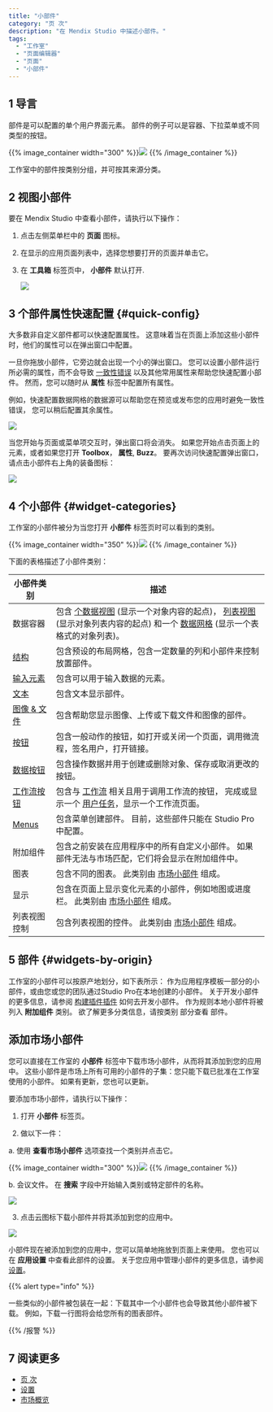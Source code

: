 ```yaml
---
title: "小部件"
category: "页 次"
description: "在 Mendix Studio 中描述小部件。"
tags:
  - "工作室"
  - "页面编辑器"
  - "页面"
  - "小部件"
---
```


## 1 导言

部件是可以配置的单个用户界面元素。 部件的例子可以是容器、下拉菜单或不同类型的按钮。

{{% image_container width="300" %}}![](attachments/page-editor-widgets/widgets-examples.png)
{{% /image_container %}}

工作室中的部件按类别分组，并可按其来源分类。

## 2 视图小部件

要在 Mendix Studio 中查看小部件，请执行以下操作：

1. 点击左侧菜单栏中的 **页面** 图标。

2. 在显示的应用页面列表中，选择您想要打开的页面并单击它。

3. 在 **工具箱** 标签页中， **小部件** 默认打开.

   ![](attachments/page-editor-widgets/toolbox-widgets.png)

## 3 个部件属性快速配置 {#quick-config}

大多数非自定义部件都可以快速配置属性。 这意味着当在页面上添加这些小部件时，他们的属性可以在弹出窗口中配置。

一旦你拖放小部件，它旁边就会出现一个小的弹出窗口。 您可以设置小部件运行所必需的属性，而不会导致 [一致性错误](consistency-errors) 以及其他常用属性来帮助您快速配置小部件。 然而，您可以随时从 **属性** 标签中配置所有属性。

例如，快速配置数据网格的数据源可以帮助您在预览或发布您的应用时避免一致性错误， 您可以稍后配置其余属性。

![](attachments/page-editor-widgets/quick-config.png)

当您开始与页面或菜单项交互时，弹出窗口将会消失。 如果您开始点击页面上的元素，或者如果您打开 **Toolbox**， **属性**, **Buzz**。 要再次访问快速配置弹出窗口，请点击小部件右上角的装备图标：

![](attachments/page-editor-widgets/quick-widget-icon.png)

## 4 个小部件 {#widget-categories}

工作室的小部件被分为当您打开 **小部件** 标签页时可以看到的类别。

{{% image_container width="350" %}}![](attachments/page-editor-widgets/widgets-categories.png)
{{% /image_container %}}

下面的表格描述了小部件类别：

| 小部件类别                                           | 描述                                                                                                                                                                  |
| ----------------------------------------------- | ------------------------------------------------------------------------------------------------------------------------------------------------------------------- |
| 数据容器                                            | 包含 [个数据视图](page-editor-data-view-list-view) (显示一个对象内容的起点)，  [列表视图](page-editor-data-view-list-view) (显示对象列表内容的起点) 和一个 [数据网格](page-editor-data-grid) (显示一个表格式的对象列表)。 |
| [结构](page-editor-widgets-structure)             | 包含预设的布局网格，包含一定数量的列和小部件来控制放置部件。                                                                                                                                      |
| [输入元素](page-editor-widgets-input-elements)      | 包含可以用于输入数据的元素。                                                                                                                                                      |
| [文本](page-editor-widgets-text)                  | 包含文本显示部件。                                                                                                                                                           |
| [图像 & 文件](page-editor-widgets-images-and-files) | 包含帮助您显示图像、上传或下载文件和图像的部件。                                                                                                                                            |
| [按钮](page-editor-widgets-buttons)               | 包含一般动作的按钮，如打开或关闭一个页面，调用微流程，签名用户，打开链接。                                                                                                                               |
| [数据按钮](page-editor-widgets-buttons)             | 包含操作数据并用于创建或删除对象、保存或取消更改的按钮。                                                                                                                                        |
| [工作流按钮](page-editor-widgets-buttons)            | 包含与 [工作流](workflows) 相关且用于调用工作流的按钮， 完成或显示一个 [用户任务](workflows-user-task)，显示一个工作流页面。                                                                                  |
| [Menus](/refguide/menu-widgets)                 | 包含菜单创建部件。 目前，这些部件只能在 Studio Pro中配置。                                                                                                                                 |
| 附加组件                                            | 包含之前安装在应用程序中的所有自定义小部件。 如果部件无法与市场匹配，它们将会显示在附加组件中。                                                                                                                    |
| 图表                                              | 包含不同的图表。 此类别由 [市场小部件](#app-store-widgets) 组成。                                                                                                                       |
| 显示                                              | 包含在页面上显示变化元素的小部件，例如地图或进度栏。 此类别由 [市场小部件](#app-store-widgets) 组成。                                                                                                     |
| 列表视图控制                                          | 包含列表视图的控件。 此类别由 [市场小部件](#app-store-widgets) 组成。                                                                                                                     |

## 5 部件 {#widgets-by-origin}

工作室的小部件可以按原产地划分，如下表所示：
作为应用程序模板一部分的小部件，或由您或您的团队通过Studio Pro在本地创建的小部件。 关于开发小部件的更多信息，请参阅 [构建插件插件](/howto/extensibility/pluggable-widgets) 如何去开发小部件。 作为规则本地小部件将被列入 **附加组件** 类别。 欲了解更多分类信息，请按类别</a> 部分查看 部件。</td> 

</tr> </tbody> </table> 



## 添加市场小部件

您可以直接在工作室的 **小部件** 标签中下载市场小部件，从而将其添加到您的应用中。 这些小部件是市场上所有可用的小部件的子集：您只能下载已批准在工作室使用的小部件。 如果有更新，您也可以更新。

要添加市场小部件，请执行以下操作：

1. 打开 **小部件** 标签页。

2.  做以下一件： <br />
   
   a. 使用 **查看市场小部件** 选项查找一个类别并点击它。  <br />
   
   {{% image_container width="300" %}}![](attachments/page-editor-widgets/view-app-store-widgets.png)
 {{% /image_container %}}<br />
   
   b. 会议文件。  在 **搜索** 字段中开始输入类别或特定部件的名称。 <br />
   
   ![](attachments/page-editor-widgets/slider.png)

3.  点击云图标下载小部件并将其添加到您的应用中。
   
   ![](attachments/page-editor-widgets/app-store-download.png)

小部件现在被添加到您的应用中，您可以简单地拖放到页面上来使用。 您也可以在 **应用设置** 中查看此部件的设置。  关于您应用中管理小部件的更多信息，请参阅 [设置](settings)。

{{% alert type="info" %}}

一些类似的小部件被包装在一起：下载其中一个小部件也会导致其他小部件被下载。 例如，下载一行图将会给您所有的图表部件。

{{% /报警 %}}



## 7 阅读更多

* [页 次](page-editor)
* [设置](设置)
* [市场概览](/appstore/general/app-store-overview)
